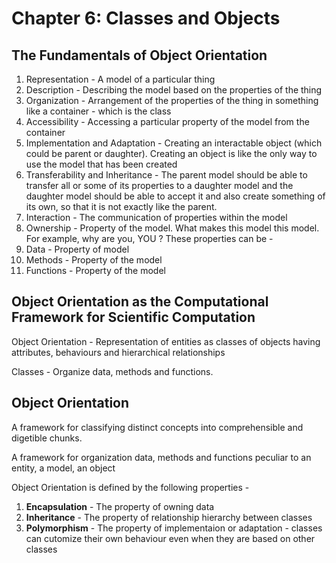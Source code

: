 # Chapter 6: Classes and Objects

## The Fundamentals of Object Orientation

1. Representation - A model of a particular thing
2. Description - Describing the model based on the properties of the thing
3. Organization - Arrangement of the properties of the thing in something like a container - which is the class
4. Accessibility - Accessing a particular property of the model from the container
5. Implementation and Adaptation - Creating an interactable object (which could be parent or daughter). Creating an object is like the only way to use the model that has been created
6. Transferability and Inheritance - The parent model should be able to transfer all or some of its properties to a daughter model and the daughter model should be able to accept it and also create something of its own, so that it is not exactly like the parent.
7. Interaction - The communication of properties within the model
8.  Ownership - Property of the model. What makes this model this model. For example, why are you, YOU ? These properties can be - 
9.  Data - Property of model
10.  Methods - Property of the model
11.  Functions - Property of the model

## Object Orientation as the Computational Framework for Scientific Computation

Object Orientation - Representation of entities as classes of objects having attributes, behaviours and hierarchical relationships

Classes - Organize data, methods and functions.

## Object Orientation

 A framework for classifying distinct concepts into comprehensible and digetible chunks.
 
 A framework for organization data, methods and functions peculiar to an entity, a model, an object
 
 Object Orientation is defined by the following properties - 
 
 1. **Encapsulation** - The property of owning data
 2. **Inheritance** - The property of relationship hierarchy between classes
 3. **Polymorphism** - The property of implementaion or adaptation - classes can cutomize their own behaviour even when they are based on other classes




